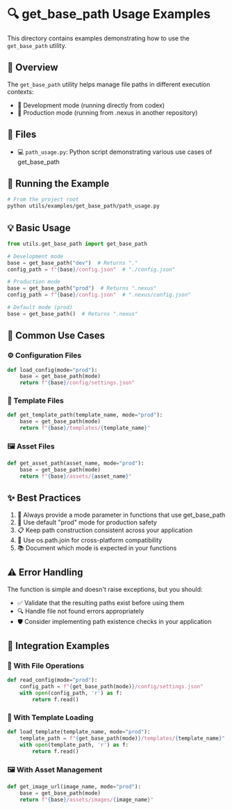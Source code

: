 # 🔍 get_base_path Usage Examples

This directory contains examples demonstrating how to use the `get_base_path` utility.

## 📖 Overview

The `get_base_path` utility helps manage file paths in different execution contexts:
- 🔧 Development mode (running directly from codex)
- 🚀 Production mode (running from .nexus in another repository)

## 📁 Files

- 💻 `path_usage.py`: Python script demonstrating various use cases of get_base_path

## 🚀 Running the Example

```bash
# From the project root
python utils/examples/get_base_path/path_usage.py
```

## 💡 Basic Usage

```python
from utils.get_base_path import get_base_path

# Development mode
base = get_base_path("dev")  # Returns "."
config_path = f"{base}/config.json"  # "./config.json"

# Production mode
base = get_base_path("prod")  # Returns ".nexus"
config_path = f"{base}/config.json"  # ".nexus/config.json"

# Default mode (prod)
base = get_base_path()  # Returns ".nexus"
```

## 🎯 Common Use Cases

### ⚙️ Configuration Files
```python
def load_config(mode="prod"):
    base = get_base_path(mode)
    return f"{base}/config/settings.json"
```

### 📝 Template Files
```python
def get_template_path(template_name, mode="prod"):
    base = get_base_path(mode)
    return f"{base}/templates/{template_name}"
```

### 🖼️ Asset Files
```python
def get_asset_path(asset_name, mode="prod"):
    base = get_base_path(mode)
    return f"{base}/assets/{asset_name}"
```

## ✨ Best Practices

1. 🎯 Always provide a mode parameter in functions that use get_base_path
2. 🚀 Use default "prod" mode for production safety
3. 📋 Keep path construction consistent across your application
4. 🔄 Use os.path.join for cross-platform compatibility
5. 📚 Document which mode is expected in your functions

## ⚠️ Error Handling

The function is simple and doesn't raise exceptions, but you should:
- ✅ Validate that the resulting paths exist before using them
- 🔍 Handle file not found errors appropriately
- 🛡️ Consider implementing path existence checks in your application

## 🔄 Integration Examples

### 📂 With File Operations
```python
def read_config(mode="prod"):
    config_path = f"{get_base_path(mode)}/config/settings.json"
    with open(config_path, 'r') as f:
        return f.read()
```

### 📝 With Template Loading
```python
def load_template(template_name, mode="prod"):
    template_path = f"{get_base_path(mode)}/templates/{template_name}"
    with open(template_path, 'r') as f:
        return f.read()
```

### 🖼️ With Asset Management
```python
def get_image_url(image_name, mode="prod"):
    base = get_base_path(mode)
    return f"{base}/assets/images/{image_name}"
